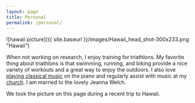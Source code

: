```yaml
---
layout: page
title: Personal
permalink: /personal/
---
```

![hawaii picture]({{ site.baseurl }}/images/Hawaii_head_shot-300x233.png "Hawaii")


When not working on research, I enjoy training for triathlons. My favorite thing about triathlons is that swimming, running, and biking provide a nice variety of workouts and a great way to enjoy the outdoors. I also love [playing classical music](https://www.youtube.com/watch?v=j0CWYISXO8k) on the piano and regularly assist with music at my [church](http://www.cccpca.org/). I am married to the lovely Jeanna Welch.

We took the picture on this page during a recent trip to Hawaii.
